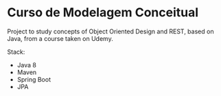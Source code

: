 <h1>Curso de Modelagem Conceitual</h1>

<p>
  Project to study concepts of Object Oriented Design and REST, based on Java, from a course taken on Udemy.
</p>

<p>
  Stack:
  <ul>
    <li>Java 8</li>
    <li>Maven</li>
    <li>Spring Boot</li>
    <li>JPA</li>
  </ul>
</p>
 
